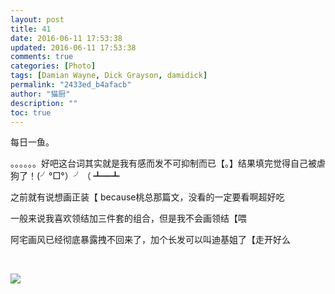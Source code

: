 ```yaml
---
layout: post
title: 41
date: 2016-06-11 17:53:38
updated: 2016-06-11 17:53:38
comments: true
categories: [Photo]
tags: [Damian Wayne, Dick Grayson, damidick]
permalink: "2433ed_b4afacb"
author: "猫厨"
description: ""
toc: true
---
```


<p>每日一鱼。</p> 
<p>。。。。。。好吧这台词其实就是我有感而发不可抑制而已【。】结果填完觉得自己被虐狗了！(╯&deg;□&deg;）╯（&nbsp;┻━┻</p> 
<p>之前就有说想画正装【&nbsp;because桃总那篇文，没看的一定要看啊超好吃</p> 
<p>一般来说我喜欢领结加三件套的组合，但是我不会画领结【喂</p> 
<p>阿宅画风已经彻底暴露拽不回来了，加个长发可以叫迪基姐了【走开好么</p> 
<p><br /></p>

![](https://nos.netease.com/imglf0/img/cVZNdzJtQk9JV2RFTG1kYlJ4SXNkNW8yOU5HTzBId00yUVFSQlA0SXZpK3BBN1dxT1kwNHJnPT0.jpg)